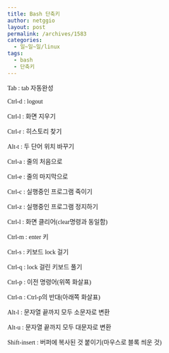 ```yaml
---
title: Bash 단축키
author: netggio
layout: post
permalink: /archives/1583
categories:
  - 일~일~일/linux
tags:
  - bash
  - 단축키
---
```

<FONT face=굴림>Tab : tab 자동완성</FONT>

  


<FONT face=굴림>Ctrl-d : logout</FONT>

  


<FONT face=굴림>Ctrl-l : 화면 지우기</FONT>

  


<FONT face=굴림>Ctrl-r : 히스토리 찾기</FONT>

  


<FONT face=굴림>Alt-t : 두 단어 위치 바꾸기</FONT>

  


<FONT face=굴림>Ctrl-a : 줄의 처음으로</FONT>

  


<FONT face=굴림>Ctrl-e : 줄의 마지막으로</FONT>

  


<FONT face=굴림>Ctrl-c : 실행중인 프로그램 죽이기</FONT>

  


<FONT face=굴림>Ctrl-z : 실행중인 프로그램 정지하기</FONT>

  


<FONT face=굴림>Ctrl-l : 화면 클리어(clear명령과 동일함)</FONT>

  


<FONT face=굴림>Ctrl-m : enter 키</FONT>

  


<FONT face=굴림>Ctrl-s : 키보드 lock 걸기</FONT>

  


<FONT face=굴림>Ctrl-q : lock 걸린 키보드 풀기</FONT>

  


<FONT face=굴림>Ctrl-p : 이전 명령어(위쪽 화살표)</FONT>

  


<FONT face=굴림>Ctrl-n : Ctrl-p의 반대(아래쪽 화살표)</FONT>

  


<FONT face=굴림>Alt-l : 문자열 끝까지 모두 소문자로 변환</FONT>

  


<FONT face=굴림>Alt-u : 문자열 끝까지 모두 대문자로 변환</FONT>

  


<FONT face=굴림>Shift-insert : 버퍼에 복사된 것 붙이기(마우스로 블록 씌운 것) </FONT>